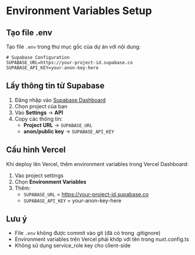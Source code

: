 # Environment Variables Setup

## Tạo file .env

Tạo file `.env` trong thư mục gốc của dự án với nội dung:

```env
# Supabase Configuration
SUPABASE_URL=https://your-project-id.supabase.co
SUPABASE_API_KEY=your-anon-key-here
```

## Lấy thông tin từ Supabase

1. Đăng nhập vào [Supabase Dashboard](https://supabase.com/)
2. Chọn project của bạn
3. Vào **Settings** → **API**
4. Copy các thông tin:
   - **Project URL** → `SUPABASE_URL`
   - **anon/public key** → `SUPABASE_API_KEY`

## Cấu hình Vercel

Khi deploy lên Vercel, thêm environment variables trong Vercel Dashboard:

1. Vào project settings
2. Chọn **Environment Variables**
3. Thêm:
   - `SUPABASE_URL` = https://your-project-id.supabase.co
   - `SUPABASE_API_KEY` = your-anon-key-here

## Lưu ý

- File `.env` không được commit vào git (đã có trong .gitignore)
- Environment variables trên Vercel phải khớp với tên trong nuxt.config.ts
- Không sử dụng service_role key cho client-side
